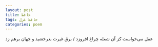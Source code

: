 ```yaml
---
layout: post
title: حافظ
tags: حافظ غزل
categories: poem
---
```


عقل می‌خواست کز آن شعله چراغ افروزد / برق غیرت بدرخشید و جهان برهم زد